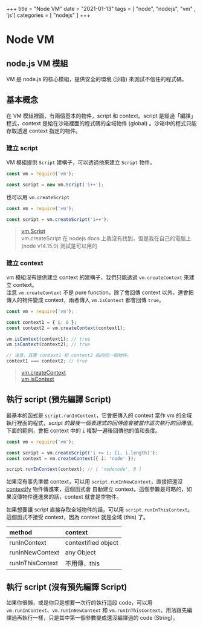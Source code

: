 +++
title = "Node VM"
date = "2021-01-13"
tags = [ "node", "nodejs", "vm" , 'js']
categories = [ "nodejs" ]
+++

# Node VM

## node.js VM 模組

VM 是 node.js 的核心模組，提供安全的環境 (沙箱) 來測試不信任的程式碼。

## 基本概念

在 VM 模組裡面，有兩個基本的物件，script 和 context。script 是經過「編譯」程式，context 是給在沙箱裡面的程式碼的全域物件 (global) 。沙箱中的程式只能存取透過 context 指定的物件。

### 建立 script

VM 模組提供 `Script` 建構子，可以透過他來建立 `Script` 物件。

```js
const vm = require('vm');

const script = new vm.Script('i++');
```

也可以用 `vm.createScript`

```js
const vm = require('vm');

const script = vm.createScript('i++');
```

> [vm.Script](https://nodejs.org/dist/latest-v14.x/docs/api/vm.html#vm_class_vm_script)  
> vm.createScript 在 nodejs docs 上我沒有找到，但是我在自己的電腦上 (node v14.15.0) 測試是可以用的

### 建立 context

vm 模組沒有提供建立 context 的建構子，我們只能透過 `vm.createContext` 來建立 context。  
注意 `vm.createContext` 不是 pure function，除了會回傳 context 以外，還會把傳入的物件變成 context，兩者傳入 `vm.isContext` 都會回傳 `true`。

```js
const vm = require('vm');

const context1 = { i: 0 };
const context2 = vm.createContext(context1);

vm.isContext(context1); // true
vm.isContext(context2); // true

// 注意，其實 context1 和 context2 指向同一個物件。
context1 === context2; // true
```

> [vm.createContext](https://nodejs.org/dist/latest-v14.x/docs/api/vm.html#vm_vm_createcontext_contextobject_options)  
> [vm.isContext](https://nodejs.org/dist/latest-v14.x/docs/api/vm.html#vm_vm_iscontext_object)

## 執行 script (預先編譯 Script)

最基本的函式是 `script.runInContext`，它會把傳入的 context 當作 vm 的全域執行裡面的程式，_script 的最後一個表達式的回傳值會被當作這次執行的回傳值_。  
下面的範例，會把 context 中的 `i` 複製一遍後回傳他的值和長度。

```js
const vm = require('vm');

const script = vm.createScript('i += i; [i, i.length]');
const context = vm.createContext({ i: 'node' });

script.runInContext(context); // [ 'nodenode', 8 ]
```

如果沒有事先準備 context，可以用 `script.runInNewContext`，直接把還沒 [contextify](https://nodejs.org/dist/latest-v14.x/docs/api/vm.html#vm_what_does_it_mean_to_contextify_an_object) 物件傳進來，這個函式會
自動建立 context。這個參數是可略的，如果沒傳物件進進來的話，context 就會是空物件。

如果想要讓 script 直接存取全域物件的話，可以用 `script.runInThisContext`。這個函式不接受 context，因為 context 就是全域 (this) 了。

| method           | context             |
| :--------------- | :------------------ |
| runInContext     | contextified object |
| runInNewContext  | any Object          |
| runInThisContext | 不用傳，this        |

## 執行 script (沒有預先編譯 Script)

如果你很懶，或是你只是想要一次行的執行這段 code，可以用 `vm.runInContext`、`vm.runInNewContext` 和 `vm.runInThisContext`。用法跟先編譯過再執行一樣，只是其中第一個參數變成還沒編譯過的 code (String)。
